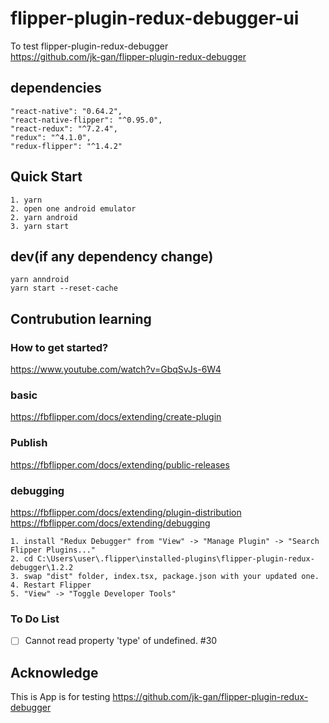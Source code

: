 # flipper-plugin-redux-debugger-ui
 To test flipper-plugin-redux-debugger  
 https://github.com/jk-gan/flipper-plugin-redux-debugger  


## dependencies  

```
"react-native": "0.64.2",
"react-native-flipper": "^0.95.0",
"react-redux": "^7.2.4",
"redux": "^4.1.0",
"redux-flipper": "^1.4.2"
```

## Quick Start   
```
1. yarn 
2. open one android emulator
2. yarn android
3. yarn start
```

## dev(if any dependency change)  
```
yarn anndroid
yarn start --reset-cache
```
## Contrubution learning  

### How to get started?  
https://www.youtube.com/watch?v=GbqSvJs-6W4  
### basic  
https://fbflipper.com/docs/extending/create-plugin   
### Publish  
https://fbflipper.com/docs/extending/public-releases  


### debugging  
https://fbflipper.com/docs/extending/plugin-distribution  
https://fbflipper.com/docs/extending/debugging 

```
1. install "Redux Debugger" from "View" -> "Manage Plugin" -> "Search Flipper Plugins..."
2. cd C:\Users\user\.flipper\installed-plugins\flipper-plugin-redux-debugger\1.2.2
3. swap "dist" folder, index.tsx, package.json with your updated one.
4. Restart Flipper 
5. "View" -> "Toggle Developer Tools"  
```

### To Do List  

- [ ] Cannot read property 'type' of undefined. #30



## Acknowledge  
This is App is for testing https://github.com/jk-gan/flipper-plugin-redux-debugger